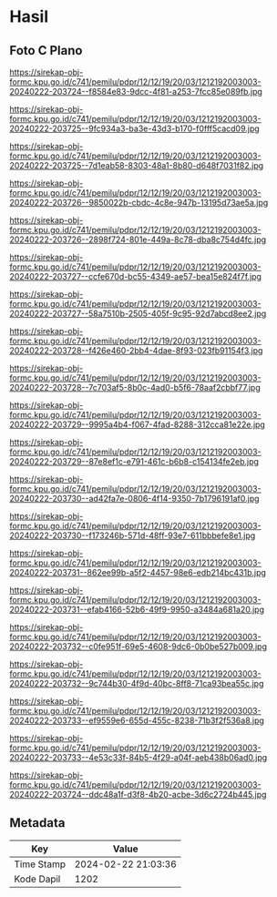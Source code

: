 # Hasil

## Foto C Plano

https://sirekap-obj-formc.kpu.go.id/c741/pemilu/pdpr/12/12/19/20/03/1212192003003-20240222-203724--f8584e83-9dcc-4f81-a253-7fcc85e089fb.jpg

https://sirekap-obj-formc.kpu.go.id/c741/pemilu/pdpr/12/12/19/20/03/1212192003003-20240222-203725--9fc934a3-ba3e-43d3-b170-f0fff5cacd09.jpg

https://sirekap-obj-formc.kpu.go.id/c741/pemilu/pdpr/12/12/19/20/03/1212192003003-20240222-203725--7d1eab58-8303-48a1-8b80-d648f7031f82.jpg

https://sirekap-obj-formc.kpu.go.id/c741/pemilu/pdpr/12/12/19/20/03/1212192003003-20240222-203726--9850022b-cbdc-4c8e-947b-13195d73ae5a.jpg

https://sirekap-obj-formc.kpu.go.id/c741/pemilu/pdpr/12/12/19/20/03/1212192003003-20240222-203726--2898f724-801e-449a-8c78-dba8c754d4fc.jpg

https://sirekap-obj-formc.kpu.go.id/c741/pemilu/pdpr/12/12/19/20/03/1212192003003-20240222-203727--ccfe670d-bc55-4349-ae57-bea15e824f7f.jpg

https://sirekap-obj-formc.kpu.go.id/c741/pemilu/pdpr/12/12/19/20/03/1212192003003-20240222-203727--58a7510b-2505-405f-9c95-92d7abcd8ee2.jpg

https://sirekap-obj-formc.kpu.go.id/c741/pemilu/pdpr/12/12/19/20/03/1212192003003-20240222-203728--f426e460-2bb4-4dae-8f93-023fb91154f3.jpg

https://sirekap-obj-formc.kpu.go.id/c741/pemilu/pdpr/12/12/19/20/03/1212192003003-20240222-203728--7c703af5-8b0c-4ad0-b5f6-78aaf2cbbf77.jpg

https://sirekap-obj-formc.kpu.go.id/c741/pemilu/pdpr/12/12/19/20/03/1212192003003-20240222-203729--9995a4b4-f067-4fad-8288-312cca81e22e.jpg

https://sirekap-obj-formc.kpu.go.id/c741/pemilu/pdpr/12/12/19/20/03/1212192003003-20240222-203729--87e8ef1c-e791-461c-b6b8-c154134fe2eb.jpg

https://sirekap-obj-formc.kpu.go.id/c741/pemilu/pdpr/12/12/19/20/03/1212192003003-20240222-203730--ad42fa7e-0806-4f14-9350-7b1796191af0.jpg

https://sirekap-obj-formc.kpu.go.id/c741/pemilu/pdpr/12/12/19/20/03/1212192003003-20240222-203730--f173246b-571d-48ff-93e7-611bbbefe8e1.jpg

https://sirekap-obj-formc.kpu.go.id/c741/pemilu/pdpr/12/12/19/20/03/1212192003003-20240222-203731--862ee99b-a5f2-4457-98e6-edb214bc431b.jpg

https://sirekap-obj-formc.kpu.go.id/c741/pemilu/pdpr/12/12/19/20/03/1212192003003-20240222-203731--efab4166-52b6-49f9-9950-a3484a681a20.jpg

https://sirekap-obj-formc.kpu.go.id/c741/pemilu/pdpr/12/12/19/20/03/1212192003003-20240222-203732--c0fe951f-69e5-4608-9dc6-0b0be527b009.jpg

https://sirekap-obj-formc.kpu.go.id/c741/pemilu/pdpr/12/12/19/20/03/1212192003003-20240222-203732--9c744b30-4f9d-40bc-8ff8-71ca93bea55c.jpg

https://sirekap-obj-formc.kpu.go.id/c741/pemilu/pdpr/12/12/19/20/03/1212192003003-20240222-203733--ef9559e6-655d-455c-8238-71b3f2f536a8.jpg

https://sirekap-obj-formc.kpu.go.id/c741/pemilu/pdpr/12/12/19/20/03/1212192003003-20240222-203733--4e53c33f-84b5-4f29-a04f-aeb438b06ad0.jpg

https://sirekap-obj-formc.kpu.go.id/c741/pemilu/pdpr/12/12/19/20/03/1212192003003-20240222-203724--ddc48a1f-d3f8-4b20-acbe-3d6c2724b445.jpg


## Metadata

| Key        | Value               |
| ---------- | ------------------- |
| Time Stamp | 2024-02-22 21:03:36 |
| Kode Dapil | 1202                |



